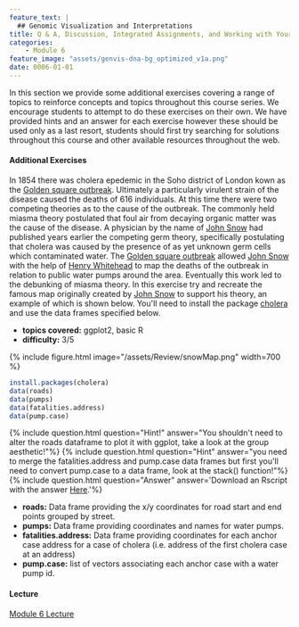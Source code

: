 ```yaml
---
feature_text: |
  ## Genomic Visualization and Interpretations
title: Q & A, Discussion, Integrated Assignments, and Working with Your Own Data
categories:
    - Module 6
feature_image: "assets/genvis-dna-bg_optimized_v1a.png"
date: 0006-01-01
---
```


In this section we provide some additional exercises covering a range of topics to reinforce concepts and topics throughout this course series. We encourage students to attempt to do these exercises on their own. We have provided hints and an answer for each exercise however these should be used only as a last resort, students should first try searching for solutions throughout this course and other available resources throughout the web.

#### Additional Exercises
In 1854 there was cholera epedemic in the Soho district of London kown as the [Golden square outbreak](https://en.wikipedia.org/wiki/1854_Broad_Street_cholera_outbreak). Ultimately a particularly virulent strain of the disease caused the deaths of 616 individuals. At this time there were two competing theories as to the cause of the outbreak. The commonly held miasma theory postulated that foul air from decaying organic matter was the cause of the disease. A physician by the name of [John Snow](https://en.wikipedia.org/wiki/John_Snow) had published years earlier the competing germ theory, specifically postulating that cholera was caused by the presence of as yet unknown germ cells which contaminated water. The [Golden square outbreak](https://en.wikipedia.org/wiki/1854_Broad_Street_cholera_outbreak) allowed [John Snow](https://en.wikipedia.org/wiki/John_Snow) with the help of [Henry Whitehead](https://en.wikipedia.org/wiki/Henry_Whitehead_(priest)) to map the deaths of the outbreak in relation to public water pumps around the area. Eventually this work led to the debunking of miasma theory. In this exercise try and recreate the famous map originally created by [John Snow](https://en.wikipedia.org/wiki/John_Snow) to support his theory, an example of which is shown below. You'll need to install the package [cholera](https://cran.r-project.org/web/packages/cholera/index.html) and use the data frames specified below.

* **topics covered:** ggplot2, basic R
* **difficulty:** 3/5

{% include figure.html image="/assets/Review/snowMap.png" width=700 %}

```R
install.packages(cholera)
data(roads)
data(pumps)
data(fatalities.address)
data(pump.case)
```

{% include question.html question="Hint!" answer="You shouldn't need to alter the roads dataframe to plot it with ggplot, take a look at the group aesthetic!"%}
{% include question.html question="Hint" answer="you need to merge the fatalities.address and pump.case data frames but first you'll need to convert pump.case to a data frame, look at the stack() function!"%}
{% include question.html question="Answer" answer='Download an Rscript with the answer <a href="http://genomedata.org/gen-viz-workshop/additional_exercises/snowMapAnswer.R">Here</a>.'%}

* **roads:** Data frame providing the x/y coordinates for road start and end points grouped by street.
* **pumps:** Data frame providing coordinates and names for water pumps.
* **fatalities.address:** Data frame providing coordinates for each anchor case address for a case of cholera (i.e. address of the first cholera case at an address)
* **pump.case:** list of vectors associating each anchor case with a water pump id.

#### Lecture
[Module 6 Lecture](https://github.com/griffithlab/gen-viz-lectures/raw/master/GenViz_Module6_Lecture.pdf)
